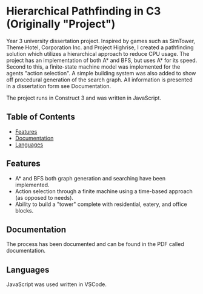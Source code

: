# Hierarchical Pathfinding in C3 (Originally "Project")

Year 3 university dissertation project. Inspired by games such as SimTower, Theme Hotel, Corporation Inc. and Project Highrise, I created a pathfinding solution which utilizes a hierarchical approach to reduce CPU usage.
The project has an implementation of both A* and BFS, but uses A* for its speed. Second to this, a finite-state machine model was implemented for the agents "action selection". A simple building system was also added to show off procedural generation of the search graph.
All information is presented in a dissertation form see Documentation.

The project runs in Construct 3 and was written in JavaScript.

## Table of Contents
- [Features](#features)
- [Documentation](#documentation)
- [Languages](#languages)

## Features

- A* and BFS both graph generation and searching have been implemented.
- Action selection through a finite machine using a time-based approach (as opposed to needs).
- Ability to build a "tower" complete with residential, eatery, and office blocks.

## Documentation

The process has been documented and can be found in the PDF called documentation.

## Languages

JavaScript was used written in VSCode.
